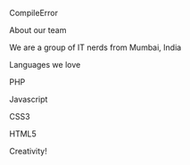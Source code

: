 CompileError

About our team

We are a group of IT nerds from Mumbai, India

Languages we love

PHP

Javascript

CSS3

HTML5

Creativity!
